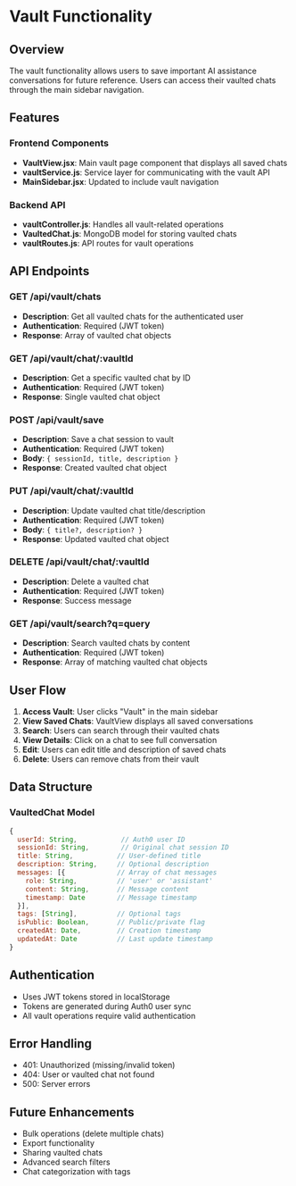 # Vault Functionality

## Overview
The vault functionality allows users to save important AI assistance conversations for future reference. Users can access their vaulted chats through the main sidebar navigation.

## Features

### Frontend Components
- **VaultView.jsx**: Main vault page component that displays all saved chats
- **vaultService.js**: Service layer for communicating with the vault API
- **MainSidebar.jsx**: Updated to include vault navigation

### Backend API
- **vaultController.js**: Handles all vault-related operations
- **VaultedChat.js**: MongoDB model for storing vaulted chats
- **vaultRoutes.js**: API routes for vault operations

## API Endpoints

### GET /api/vault/chats
- **Description**: Get all vaulted chats for the authenticated user
- **Authentication**: Required (JWT token)
- **Response**: Array of vaulted chat objects

### GET /api/vault/chat/:vaultId
- **Description**: Get a specific vaulted chat by ID
- **Authentication**: Required (JWT token)
- **Response**: Single vaulted chat object

### POST /api/vault/save
- **Description**: Save a chat session to vault
- **Authentication**: Required (JWT token)
- **Body**: `{ sessionId, title, description }`
- **Response**: Created vaulted chat object

### PUT /api/vault/chat/:vaultId
- **Description**: Update vaulted chat title/description
- **Authentication**: Required (JWT token)
- **Body**: `{ title?, description? }`
- **Response**: Updated vaulted chat object

### DELETE /api/vault/chat/:vaultId
- **Description**: Delete a vaulted chat
- **Authentication**: Required (JWT token)
- **Response**: Success message

### GET /api/vault/search?q=query
- **Description**: Search vaulted chats by content
- **Authentication**: Required (JWT token)
- **Response**: Array of matching vaulted chat objects

## User Flow

1. **Access Vault**: User clicks "Vault" in the main sidebar
2. **View Saved Chats**: VaultView displays all saved conversations
3. **Search**: Users can search through their vaulted chats
4. **View Details**: Click on a chat to see full conversation
5. **Edit**: Users can edit title and description of saved chats
6. **Delete**: Users can remove chats from their vault

## Data Structure

### VaultedChat Model
```javascript
{
  userId: String,           // Auth0 user ID
  sessionId: String,        // Original chat session ID
  title: String,           // User-defined title
  description: String,     // Optional description
  messages: [{             // Array of chat messages
    role: String,          // 'user' or 'assistant'
    content: String,       // Message content
    timestamp: Date        // Message timestamp
  }],
  tags: [String],          // Optional tags
  isPublic: Boolean,       // Public/private flag
  createdAt: Date,         // Creation timestamp
  updatedAt: Date          // Last update timestamp
}
```

## Authentication
- Uses JWT tokens stored in localStorage
- Tokens are generated during Auth0 user sync
- All vault operations require valid authentication

## Error Handling
- 401: Unauthorized (missing/invalid token)
- 404: User or vaulted chat not found
- 500: Server errors

## Future Enhancements
- Bulk operations (delete multiple chats)
- Export functionality
- Sharing vaulted chats
- Advanced search filters
- Chat categorization with tags 